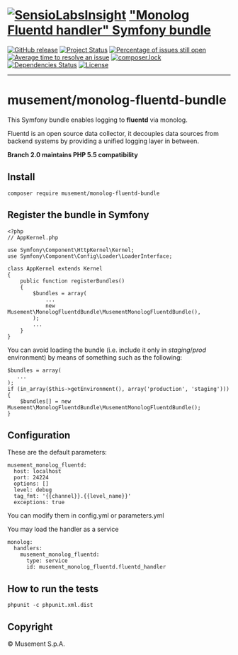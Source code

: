 [![SensioLabsInsight](https://insight.sensiolabs.com/projects/eb3b864b-e61b-46d8-aa8a-89c500d73985/small.png)](https://insight.sensiolabs.com/projects/eb3b864b-e61b-46d8-aa8a-89c500d73985)
["Monolog Fluentd handler" Symfony bundle](https://github.com/musement/monolog-fluentd-bundle)
===

[![GitHub release](https://img.shields.io/github/release/musement/monolog-fluentd-bundle.svg?style=flat&label=latest)](https://github.com/musement/monolog-fluentd-bundle/releases/latest)
[![Project Status](http://opensource.box.com/badges/active.svg?style=flat)](http://opensource.box.com/badges)
[![Percentage of issues still open](http://isitmaintained.com/badge/open/musement/monolog-fluentd-bundle.svg?style=flat)](http://isitmaintained.com/project/musement/monolog-fluentd-bundle "Percentage of issues still open")
[![Average time to resolve an issue](http://isitmaintained.com/badge/resolution/musement/monolog-fluentd-bundle.svg?style=flat)](http://isitmaintained.com/project/musement/monolog-fluentd-bundle "Average time to resolve an issue")
[![composer.lock](https://poser.pugx.org/musement/monolog-fluentd-bundle/composerlock?style=flat)](https://packagist.org/packages/musement/monolog-fluentd-bundle)
[![Dependencies Status](https://img.shields.io/librariesio/github/musement/monolog-fluentd-bundle.svg?maxAge=3600&style=flat)](https://libraries.io/github/musement/monolog-fluentd-bundle)
[![License](https://img.shields.io/packagist/l/musement/monolog-fluentd-bundle.svg?style=flat)](https://tldrlegal.com/license/mit-license)

____

# musement/monolog-fluentd-bundle

This Symfony bundle enables logging to **fluentd** via monolog.

Fluentd is an open source data collector, it decouples data sources from backend systems by providing a unified logging layer in between.

**Branch 2.0 maintains PHP 5.5 compatibility**

## Install

    composer require musement/monolog-fluentd-bundle

## Register the bundle in Symfony

    <?php
    // AppKernel.php

    use Symfony\Component\HttpKernel\Kernel;
    use Symfony\Component\Config\Loader\LoaderInterface;

    class AppKernel extends Kernel
    {
        public function registerBundles()
        {
            $bundles = array(
                ...
                new Musement\MonologFluentdBundle\MusementMonologFluentdBundle(),
            );
            ...
        }
    }

You can avoid loading the bundle (i.e. include it only in *staging*/*prod* environment) by means of something such as the following:

    $bundles = array(
       ...
    );
    if (in_array($this->getEnvironment(), array('production', 'staging'))) {
        $bundles[] = new Musement\MonologFluentdBundle\MusementMonologFluentdBundle();
    }


## Configuration

These are the default parameters:

    musement_monolog_fluentd:
      host: localhost
      port: 24224
      options: []
      level: debug
      tag_fmt: '{{channel}}.{{level_name}}'
      exceptions: true

You can modify them in config.yml or parameters.yml

You may load the handler as a service

    monolog:
      handlers:
        musement_monolog_fluentd:
          type: service
          id: musement_monolog_fluentd.fluentd_handler

## How to run the tests

    phpunit -c phpunit.xml.dist

## Copyright

© Musement S.p.A.

